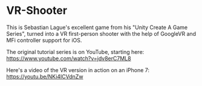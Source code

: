 # VR-Shooter

This is Sebastian Lague's excellent game from his "Unity Create A Game Series", turned into a VR first-person shooter with the help of GoogleVR and MFi controller support for iOS.

The original tutorial series is on YouTube, starting here: 
https://www.youtube.com/watch?v=jdv8erC7ML8

Here's a video of the VR version in action on an iPhone 7:
https://youtu.be/NKi4ICVdnZw

